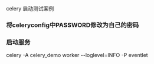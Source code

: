 celery 启动测试案例

### 将celeryconfig中PASSWORD修改为自己的密码

### 启动服务

celery -A celery_demo worker --loglevel=INFO -P eventlet